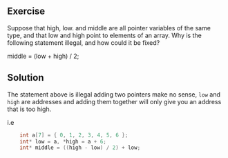 ## Exercise 
Suppose that high, low. and middle are all pointer variables of the same type, and that low and high point to elements of an array. Why is the following statement illegal, and how could it be fixed?

middle = (low + high) / 2;

## Solution
The statement above is illegal adding two pointers make no sense, `low` and `high` are addresses and adding them together will only give you an address that is too high.

i.e

```c
    int a[7] = { 0, 1, 2, 3, 4, 5, 6 };
    int* low = a, *high = a + 6;
    int* middle = ((high - low) / 2) + low; 
```
